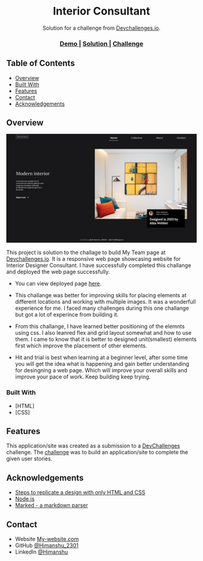 <!-- Please update value in the {}  -->

<h1 align="center">Interior Consultant</h1>

<div align="center">
   Solution for a challenge from  <a href="http://devchallenges.io" target="_blank">Devchallenges.io</a>.
</div>

<div align="center">
  <h3>
    <a href="https://himanshu-196018.github.io/interior_consultant_challenge/">
      Demo
    </a>
    <span> | </span>
    <a href="https://github.com/Himanshu-196018/interior_consultant_challenge">
      Solution
    </a>
    <span> | </span>
    <a href="https://devchallenges.io/challenges/hhmesazsqgKXrTkYkt0U">
      Challenge
    </a>
  </h3>
</div>

<!-- TABLE OF CONTENTS -->

## Table of Contents

- [Overview](#overview)
- [Built With](#built-with)
- [Features](#features)
- [Contact](#contact)
- [Acknowledgements](#acknowledgements)

<!-- OVERVIEW -->

## Overview

![screenshot](images/screenshot.png)

This project is solution to the challage to build My Team page at <a href="http://devchallenges.io" target="_blank">Devchallenges.io</a>. It is a responsive web page showcasing website for Interior Designer Consultant. I have successfully completed this challange and deployed the web page successfully.

- You can view deployed page <a href="https://himanshu-196018.github.io/interior_consultant_challenge/">here</a>.

- This challange was better for improving skills for placing elements at different locations and working with multiple images. It was a wonderfull experience for me. I faced many challenges during this one challange but got a lot of experince from building it.

- From this challange, I have learned better positioning of the elemnts using css. I also leanred flex and grid layout somewhat and how to use them. I came to know that it is better to designed unit(smallest) elements first which improve the placement of other elements.

- Hit and trial is best when learning at a beginner level, after some time you will get the idea what is happening and gain better understanding for desingning a web page. Which will improve your overall skills and improve your pace of work. Keep building keep trying.

### Built With

<!-- This section should list any major frameworks that you built your project using. Here are a few examples.-->

- [HTML]
- [CSS]

## Features

<!-- List the features of your application or follow the template. Don't share the figma file here :) -->

This application/site was created as a submission to a [DevChallenges](https://devchallenges.io/challenges) challenge. The [challenge](https://devchallenges.io/challenges/hhmesazsqgKXrTkYkt0U) was to build an application/site to complete the given user stories.

## Acknowledgements

<!-- This section should list any articles or add-ons/plugins that helps you to complete the project. This is optional but it will help you in the future. For exmpale -->

- [Steps to replicate a design with only HTML and CSS](https://devchallenges-blogs.web.app/how-to-replicate-design/)
- [Node.js](https://nodejs.org/)
- [Marked - a markdown parser](https://github.com/chjj/marked)

## Contact

- Website [My-website.com](https://{your-web-site-link})
- GitHub [@Himanshu_2301](https://github.com/Himanshu-196018)
- LinkedIn [@Himanshu](https://www.linkedin.com/in/himanshu-kumar-2b7993167)
